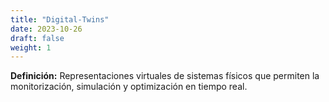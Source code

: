 ```yaml
---
title: "Digital-Twins"
date: 2023-10-26
draft: false
weight: 1
---
```


**Definición:** Representaciones virtuales de sistemas físicos que permiten la monitorización, simulación y optimización en tiempo real.
